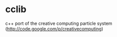 cclib
=====

c++ port of the creative computing particle system (http://code.google.com/p/creativecomputing)